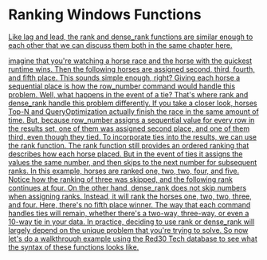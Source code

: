 # Ranking Windows Functions

[Like lag and lead, the rank and dense\_rank functions ](https://www.linkedin.com/learning/top-five-things-to-know-in-advanced-sql/introduction-to-ranking-window-functions?autoSkip=true\&contextUrn=urn%3Ali%3AlyndaLearningPath%3A5ee163f0498efe0ef0dfd87c\&resume=false)[are similar enough to each other ](https://www.linkedin.com/learning/top-five-things-to-know-in-advanced-sql/introduction-to-ranking-window-functions?autoSkip=true\&contextUrn=urn%3Ali%3AlyndaLearningPath%3A5ee163f0498efe0ef0dfd87c\&resume=false)[that we can discuss them both in the same chapter here.](https://www.linkedin.com/learning/top-five-things-to-know-in-advanced-sql/introduction-to-ranking-window-functions?autoSkip=true\&contextUrn=urn%3Ali%3AlyndaLearningPath%3A5ee163f0498efe0ef0dfd87c\&resume=false)

[imagine that you're watching a horse race ](https://www.linkedin.com/learning/top-five-things-to-know-in-advanced-sql/introduction-to-ranking-window-functions?autoSkip=true\&contextUrn=urn%3Ali%3AlyndaLearningPath%3A5ee163f0498efe0ef0dfd87c\&resume=false)[and the horse with the quickest runtime wins. ](https://www.linkedin.com/learning/top-five-things-to-know-in-advanced-sql/introduction-to-ranking-window-functions?autoSkip=true\&contextUrn=urn%3Ali%3AlyndaLearningPath%3A5ee163f0498efe0ef0dfd87c\&resume=false)[Then the following horses are assigned second, ](https://www.linkedin.com/learning/top-five-things-to-know-in-advanced-sql/introduction-to-ranking-window-functions?autoSkip=true\&contextUrn=urn%3Ali%3AlyndaLearningPath%3A5ee163f0498efe0ef0dfd87c\&resume=false)[third, fourth, and fifth place. ](https://www.linkedin.com/learning/top-five-things-to-know-in-advanced-sql/introduction-to-ranking-window-functions?autoSkip=true\&contextUrn=urn%3Ali%3AlyndaLearningPath%3A5ee163f0498efe0ef0dfd87c\&resume=false)[This sounds simple enough, right? ](https://www.linkedin.com/learning/top-five-things-to-know-in-advanced-sql/introduction-to-ranking-window-functions?autoSkip=true\&contextUrn=urn%3Ali%3AlyndaLearningPath%3A5ee163f0498efe0ef0dfd87c\&resume=false)[Giving each horse a sequential place ](https://www.linkedin.com/learning/top-five-things-to-know-in-advanced-sql/introduction-to-ranking-window-functions?autoSkip=true\&contextUrn=urn%3Ali%3AlyndaLearningPath%3A5ee163f0498efe0ef0dfd87c\&resume=false)[is how the row\_number command would handle this problem. ](https://www.linkedin.com/learning/top-five-things-to-know-in-advanced-sql/introduction-to-ranking-window-functions?autoSkip=true\&contextUrn=urn%3Ali%3AlyndaLearningPath%3A5ee163f0498efe0ef0dfd87c\&resume=false)[Well, what happens in the event of a tie? ](https://www.linkedin.com/learning/top-five-things-to-know-in-advanced-sql/introduction-to-ranking-window-functions?autoSkip=true\&contextUrn=urn%3Ali%3AlyndaLearningPath%3A5ee163f0498efe0ef0dfd87c\&resume=false)[That's where rank and dense\_rank ](https://www.linkedin.com/learning/top-five-things-to-know-in-advanced-sql/introduction-to-ranking-window-functions?autoSkip=true\&contextUrn=urn%3Ali%3AlyndaLearningPath%3A5ee163f0498efe0ef0dfd87c\&resume=false)[handle this problem differently. ](https://www.linkedin.com/learning/top-five-things-to-know-in-advanced-sql/introduction-to-ranking-window-functions?autoSkip=true\&contextUrn=urn%3Ali%3AlyndaLearningPath%3A5ee163f0498efe0ef0dfd87c\&resume=false)[If you take a closer look, horses Top-N ](https://www.linkedin.com/learning/top-five-things-to-know-in-advanced-sql/introduction-to-ranking-window-functions?autoSkip=true\&contextUrn=urn%3Ali%3AlyndaLearningPath%3A5ee163f0498efe0ef0dfd87c\&resume=false)[and QueryOptimization actually finish the race ](https://www.linkedin.com/learning/top-five-things-to-know-in-advanced-sql/introduction-to-ranking-window-functions?autoSkip=true\&contextUrn=urn%3Ali%3AlyndaLearningPath%3A5ee163f0498efe0ef0dfd87c\&resume=false)[in the same amount of time. ](https://www.linkedin.com/learning/top-five-things-to-know-in-advanced-sql/introduction-to-ranking-window-functions?autoSkip=true\&contextUrn=urn%3Ali%3AlyndaLearningPath%3A5ee163f0498efe0ef0dfd87c\&resume=false)[But, because row\_number assigns a sequential value ](https://www.linkedin.com/learning/top-five-things-to-know-in-advanced-sql/introduction-to-ranking-window-functions?autoSkip=true\&contextUrn=urn%3Ali%3AlyndaLearningPath%3A5ee163f0498efe0ef0dfd87c\&resume=false)[for every row in the results set, ](https://www.linkedin.com/learning/top-five-things-to-know-in-advanced-sql/introduction-to-ranking-window-functions?autoSkip=true\&contextUrn=urn%3Ali%3AlyndaLearningPath%3A5ee163f0498efe0ef0dfd87c\&resume=false)[one of them was assigned second place, ](https://www.linkedin.com/learning/top-five-things-to-know-in-advanced-sql/introduction-to-ranking-window-functions?autoSkip=true\&contextUrn=urn%3Ali%3AlyndaLearningPath%3A5ee163f0498efe0ef0dfd87c\&resume=false)[and one of them third, even though they tied. ](https://www.linkedin.com/learning/top-five-things-to-know-in-advanced-sql/introduction-to-ranking-window-functions?autoSkip=true\&contextUrn=urn%3Ali%3AlyndaLearningPath%3A5ee163f0498efe0ef0dfd87c\&resume=false)[To incorporate ties into the results, ](https://www.linkedin.com/learning/top-five-things-to-know-in-advanced-sql/introduction-to-ranking-window-functions?autoSkip=true\&contextUrn=urn%3Ali%3AlyndaLearningPath%3A5ee163f0498efe0ef0dfd87c\&resume=false)[we can use the rank function. ](https://www.linkedin.com/learning/top-five-things-to-know-in-advanced-sql/introduction-to-ranking-window-functions?autoSkip=true\&contextUrn=urn%3Ali%3AlyndaLearningPath%3A5ee163f0498efe0ef0dfd87c\&resume=false)[The rank function still provides an ordered ranking ](https://www.linkedin.com/learning/top-five-things-to-know-in-advanced-sql/introduction-to-ranking-window-functions?autoSkip=true\&contextUrn=urn%3Ali%3AlyndaLearningPath%3A5ee163f0498efe0ef0dfd87c\&resume=false)[that describes how each horse placed. ](https://www.linkedin.com/learning/top-five-things-to-know-in-advanced-sql/introduction-to-ranking-window-functions?autoSkip=true\&contextUrn=urn%3Ali%3AlyndaLearningPath%3A5ee163f0498efe0ef0dfd87c\&resume=false)[But in the event of ties ](https://www.linkedin.com/learning/top-five-things-to-know-in-advanced-sql/introduction-to-ranking-window-functions?autoSkip=true\&contextUrn=urn%3Ali%3AlyndaLearningPath%3A5ee163f0498efe0ef0dfd87c\&resume=false)[it assigns the values the same number, ](https://www.linkedin.com/learning/top-five-things-to-know-in-advanced-sql/introduction-to-ranking-window-functions?autoSkip=true\&contextUrn=urn%3Ali%3AlyndaLearningPath%3A5ee163f0498efe0ef0dfd87c\&resume=false)[and then skips to the next number for subsequent ranks. ](https://www.linkedin.com/learning/top-five-things-to-know-in-advanced-sql/introduction-to-ranking-window-functions?autoSkip=true\&contextUrn=urn%3Ali%3AlyndaLearningPath%3A5ee163f0498efe0ef0dfd87c\&resume=false)[In this example, horses are ranked one, two, two, ](https://www.linkedin.com/learning/top-five-things-to-know-in-advanced-sql/introduction-to-ranking-window-functions?autoSkip=true\&contextUrn=urn%3Ali%3AlyndaLearningPath%3A5ee163f0498efe0ef0dfd87c\&resume=false)[four, and five. ](https://www.linkedin.com/learning/top-five-things-to-know-in-advanced-sql/introduction-to-ranking-window-functions?autoSkip=true\&contextUrn=urn%3Ali%3AlyndaLearningPath%3A5ee163f0498efe0ef0dfd87c\&resume=false)[Notice how the ranking of three was skipped, ](https://www.linkedin.com/learning/top-five-things-to-know-in-advanced-sql/introduction-to-ranking-window-functions?autoSkip=true\&contextUrn=urn%3Ali%3AlyndaLearningPath%3A5ee163f0498efe0ef0dfd87c\&resume=false)[and the following rank continues at four. ](https://www.linkedin.com/learning/top-five-things-to-know-in-advanced-sql/introduction-to-ranking-window-functions?autoSkip=true\&contextUrn=urn%3Ali%3AlyndaLearningPath%3A5ee163f0498efe0ef0dfd87c\&resume=false)[On the other hand, ](https://www.linkedin.com/learning/top-five-things-to-know-in-advanced-sql/introduction-to-ranking-window-functions?autoSkip=true\&contextUrn=urn%3Ali%3AlyndaLearningPath%3A5ee163f0498efe0ef0dfd87c\&resume=false)[dense\_rank does not skip numbers when assigning ranks. ](https://www.linkedin.com/learning/top-five-things-to-know-in-advanced-sql/introduction-to-ranking-window-functions?autoSkip=true\&contextUrn=urn%3Ali%3AlyndaLearningPath%3A5ee163f0498efe0ef0dfd87c\&resume=false)[Instead, it will rank the horses one, two, two, ](https://www.linkedin.com/learning/top-five-things-to-know-in-advanced-sql/introduction-to-ranking-window-functions?autoSkip=true\&contextUrn=urn%3Ali%3AlyndaLearningPath%3A5ee163f0498efe0ef0dfd87c\&resume=false)[three, and four. ](https://www.linkedin.com/learning/top-five-things-to-know-in-advanced-sql/introduction-to-ranking-window-functions?autoSkip=true\&contextUrn=urn%3Ali%3AlyndaLearningPath%3A5ee163f0498efe0ef0dfd87c\&resume=false)[Here, there's no fifth place winner. ](https://www.linkedin.com/learning/top-five-things-to-know-in-advanced-sql/introduction-to-ranking-window-functions?autoSkip=true\&contextUrn=urn%3Ali%3AlyndaLearningPath%3A5ee163f0498efe0ef0dfd87c\&resume=false)[The way that each command handles ties will remain, ](https://www.linkedin.com/learning/top-five-things-to-know-in-advanced-sql/introduction-to-ranking-window-functions?autoSkip=true\&contextUrn=urn%3Ali%3AlyndaLearningPath%3A5ee163f0498efe0ef0dfd87c\&resume=false)[whether there's a two-way, three-way, ](https://www.linkedin.com/learning/top-five-things-to-know-in-advanced-sql/introduction-to-ranking-window-functions?autoSkip=true\&contextUrn=urn%3Ali%3AlyndaLearningPath%3A5ee163f0498efe0ef0dfd87c\&resume=false)[or even a 10-way tie in your data. ](https://www.linkedin.com/learning/top-five-things-to-know-in-advanced-sql/introduction-to-ranking-window-functions?autoSkip=true\&contextUrn=urn%3Ali%3AlyndaLearningPath%3A5ee163f0498efe0ef0dfd87c\&resume=false)[In practice, deciding to use rank or dense\_rank ](https://www.linkedin.com/learning/top-five-things-to-know-in-advanced-sql/introduction-to-ranking-window-functions?autoSkip=true\&contextUrn=urn%3Ali%3AlyndaLearningPath%3A5ee163f0498efe0ef0dfd87c\&resume=false)[will largely depend on the unique problem ](https://www.linkedin.com/learning/top-five-things-to-know-in-advanced-sql/introduction-to-ranking-window-functions?autoSkip=true\&contextUrn=urn%3Ali%3AlyndaLearningPath%3A5ee163f0498efe0ef0dfd87c\&resume=false)[that you're trying to solve. ](https://www.linkedin.com/learning/top-five-things-to-know-in-advanced-sql/introduction-to-ranking-window-functions?autoSkip=true\&contextUrn=urn%3Ali%3AlyndaLearningPath%3A5ee163f0498efe0ef0dfd87c\&resume=false)[So now let's do a walkthrough example ](https://www.linkedin.com/learning/top-five-things-to-know-in-advanced-sql/introduction-to-ranking-window-functions?autoSkip=true\&contextUrn=urn%3Ali%3AlyndaLearningPath%3A5ee163f0498efe0ef0dfd87c\&resume=false)[using the Red30 Tech database ](https://www.linkedin.com/learning/top-five-things-to-know-in-advanced-sql/introduction-to-ranking-window-functions?autoSkip=true\&contextUrn=urn%3Ali%3AlyndaLearningPath%3A5ee163f0498efe0ef0dfd87c\&resume=false)[to see what the syntax of these functions looks like.](https://www.linkedin.com/learning/top-five-things-to-know-in-advanced-sql/introduction-to-ranking-window-functions?autoSkip=true\&contextUrn=urn%3Ali%3AlyndaLearningPath%3A5ee163f0498efe0ef0dfd87c\&resume=false)
